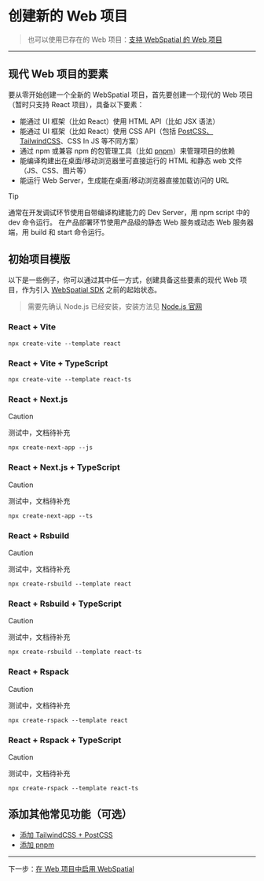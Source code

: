 # 创建新的 Web 项目

> 也可以使用已存在的 Web 项目：[支持 WebSpatial 的 Web 项目](README.md)

---

## 现代 Web 项目的要素

要从零开始创建一个全新的 WebSpatial 项目，首先要创建一个现代的 Web 项目（暂时只支持 React 项目），具备以下要素：

- 能通过 UI 框架（比如 React）使用 HTML API（比如 JSX 语法）
- 能通过 UI 框架（比如 React）使用 CSS API（包括 [PostCSS、TailwindCSS](#)、CSS In JS 等不同方案）
- 通过 npm 或兼容 npm 的包管理工具（比如 [pnpm](#)）来管理项目的依赖
- 能编译构建出在桌面/移动浏览器里可直接运行的 HTML 和静态 web 文件（JS、CSS、图片等）
- 能运行 Web Server，生成能在桌面/移动浏览器直接加载访问的 URL

> [!TIP]
> 通常在开发调试环节使用自带编译构建能力的 Dev Server，用 npm script 中的 dev 命令运行。
> 在产品部署环节使用产品级的静态 Web 服务或动态 Web 服务器端，用 build 和 start 命令运行。

## 初始项目模版

以下是一些例子，你可以通过其中任一方式，创建具备这些要素的现代 Web 项目，作为引入 [WebSpatial SDK](#) 之前的起始状态。

> 需要先确认 Node.js 已经安装，安装方法见 [Node.js 官网](#)

### React + Vite

```shell
npx create-vite --template react
```

### React + Vite + TypeScript

```shell
npx create-vite --template react-ts
```

### React + Next.js
> [!CAUTION]
> 测试中，文档待补充

```shell
npx create-next-app --js
```

### React + Next.js + TypeScript
> [!CAUTION]
> 测试中，文档待补充

```shell
npx create-next-app --ts
```

### React + Rsbuild
> [!CAUTION]
> 测试中，文档待补充

```shell
npx create-rsbuild --template react
```

### React + Rsbuild + TypeScript
> [!CAUTION]
> 测试中，文档待补充

```shell
npx create-rsbuild --template react-ts
```

### React + Rspack
> [!CAUTION]
> 测试中，文档待补充

```shell
npx create-rspack --template react
```

### React + Rspack + TypeScript
> [!CAUTION]
> 测试中，文档待补充

```shell
npx create-rspack --template react-ts
```

## 添加其他常见功能（可选）

- [添加 TailwindCSS + PostCSS](adding-tailwindcss-and-postcss.md)
- [添加 pnpm](adding-pnpm.md)


---

下一步：[在 Web 项目中启用 WebSpatial](../enabling-webspatial-in-web-projects/README.md)
